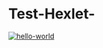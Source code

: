 # Test-Hexlet-

[![hello-world](https://github.com/IVANn84/Test-Hexlet-/actions/workflows/hello-world.yml/badge.svg)](https://github.com/IVANn84/Test-Hexlet-/actions/workflows/hello-world.yml)
